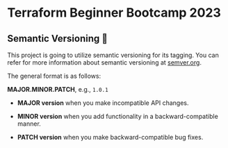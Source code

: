 # Terraform Beginner Bootcamp 2023

## Semantic Versioning :mage:

This project is going to utilize semantic versioning for its tagging. 
You can refer for more information about semantic versioning at [semver.org](https://semver.org/).

The general format is as follows:

**MAJOR.MINOR.PATCH**, e.g., `1.0.1`

- **MAJOR version** when you make incompatible API changes.

- **MINOR version** when you add functionality in a backward-compatible manner.

- **PATCH version** when you make backward-compatible bug fixes.
